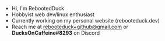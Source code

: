 - Hi, I'm RebootedDuck
- Hobbyist web dev/linux enthusiast
- Currently working on my personal website (rebooteduck.dev)
- Reach me at rebooteduck+github@gmail.com or **DucksOnCaffeine#8293** on Discord

<!---
RebootedDuck/RebootedDuck is a ✨ special ✨ repository because its `README.md` (this file) appears on your GitHub profile.
You can click the Preview link to take a look at your changes.
--->
